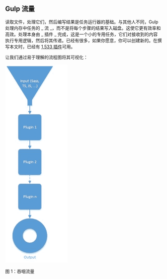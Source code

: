 ## Gulp 流量

读取文件，处理它们，然后编写结果是任务运行器的基础。与其他人不同，Gulp 处理内存中任务的 _ 流 _，而不是将每个步骤的结果写入磁盘。这使它更有效率和高效。处理本身由 _ 插件 _ 完成，这是一个小的专用任务，它们对接收到的内容执行专用逻辑，然后将其传递。已经有很多，如果你愿意，你可以创建新的。在撰写本文时，已经有 [1,533 插件](http://gulpjs.com/plugins/)可用。

让我们通过易于理解的流程图将其可视化：

![](img/00003.jpeg)

图 1：吞咽流量